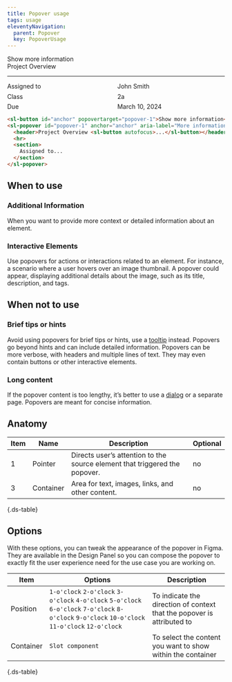 ```yaml
---
title: Popover usage
tags: usage
eleventyNavigation:
  parent: Popover
  key: PopoverUsage
---
```

<style>
.ds-example header {
  margin-block: var(--scale-100-scale);
  display: flex;
  justify-content: space-between;
}

#example-content {
  display: grid;
  gap: 0.4rem;
  grid-template-columns: 1fr 1fr;
}

#example-content p {
  margin-block: 0;
}
</style>

<section class="no-heading">

<div class="ds-example">
  <sl-button id="anchor" popovertarget="popover-1" variant="primary">Show more information</sl-button>
  <sl-popover id="popover-1" anchor="anchor" aria-label="More information about John">
  <header class="ds-heading-3">
  Project Overview
  <sl-button id="close-btn" fill="ghost" variant="default" size="sm" aria-label="Close the popover" autofocus>
  <sl-icon name="xmark"></sl-icon>
  </sl-button>
  </header>
  <hr color="#D9D9D9" />
  <section id="example-content">
    <p>Assigned to</p> <p>John Smith</p>
    <p>Class</p> <p>2a</p>
    <p>Due</p> <p>March 10, 2024</p>
  </section>
  </sl-popover>
</div>

<div class="ds-code">

  ```html
<sl-button id="anchor" popovertarget="popover-1">Show more information</sl-button>
<sl-popover id="popover-1" anchor="anchor" aria-label="More information about John">
    <header>Project Overview <sl-button autofocus>...</sl-button></header>
    <hr>
    <section>
      Assigned to...
    </section>
</sl-popover>
  ```

</div>
</section>

<section>

## When to use

### Additional Information
When you want to provide more context or detailed information about an element. 

### Interactive Elements
Use popovers for actions or interactions related to an element. For instance, a scenario where a user hovers over an image thumbnail. A popover could appear, displaying additional details about the image, such as its title, description, and tags.

</section>

<section>

## When not to use

### Brief tips or hints
Avoid using popovers for brief tips or hints, use a [tooltip](/categories/components/tooltip/) instead. Popovers go beyond hints and can include detailed information. Popovers can be more verbose, with headers and multiple lines of text. They may even contain buttons or other interactive elements.

### Long content
If the popover content is too lengthy, it’s better to use a [dialog](/categories/components/dialog/) or a separate page. Popovers are meant for concise information.

</section>

<section>

## Anatomy

<div class="ds-table-wrapper">

|Item|Name| Description | Optional|
|-|-|-|-|
|1|Pointer	|Directs user’s attention to the source element that triggered the popover.|no|
|3|Container	|Area for text, images, links, and other content.|no|

{.ds-table}

</div>

</section>

<section>

## Options

With these options, you can tweak the appearance of the popover in Figma. They are available in the Design Panel so you can compose the popover to exactly fit the user experience need for the use case you are working on.

<div class="ds-table-wrapper">

|Item|Options|Description|
|-|-|-|
|Position|`1-o'clock` `2-o'clock` `3-o'clock` `4-o'clock` `5-o'clock` `6-o'clock` `7-o'clock` `8-o'clock` `9-o'clock` `10-o'clock` `11-o'clock` `12-o'clock`|To indicate the direction of context that the popover is attributed to |
|Container|`Slot component`| To select the content you want to show within the container |

{.ds-table}

</div>

</section>

<script>
const popoverBtn = document.querySelector("#anchor");
const popoverExample = document.querySelector("#popover-1");
const closeBtn = document.querySelector("#close-btn");

requestAnimationFrame(() => {
popoverBtn.addEventListener("click", () => {
    if (popoverExample) {
      popoverExample.togglePopover();
    }
  });

closeBtn.addEventListener("click", () => {
    if (popoverExample) {
      popoverExample.hidePopover();
    }
  })
})
</script>